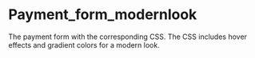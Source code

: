 # Payment_form_modernlook
The payment form with the corresponding CSS. The CSS includes hover effects and gradient colors for a modern look.
